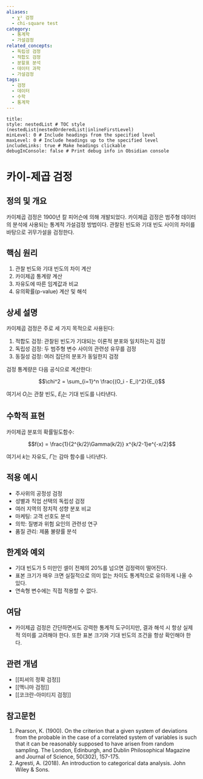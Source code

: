 ```yaml
---
aliases:
  - χ² 검정
  - chi-square test
category:
  - 통계학
  - 가설검정
related_concepts:
  - 독립성 검정
  - 적합도 검정
  - 분할표 분석
  - 데이터 과학
  - 가설검정
tags:
  - 검정
  - 데이터
  - 수학
  - 통계학
---
```


```table-of-contents
title: 
style: nestedList # TOC style (nestedList|nestedOrderedList|inlineFirstLevel)
minLevel: 0 # Include headings from the specified level
maxLevel: 0 # Include headings up to the specified level
includeLinks: true # Make headings clickable
debugInConsole: false # Print debug info in Obsidian console
```
# 카이-제곱 검정

## 정의 및 개요
카이제곱 검정은 1900년 칼 피어슨에 의해 개발되었다. 카이제곱 검정은 범주형 데이터의 분석에 사용되는 통계적 가설검정 방법이다. 관찰된 빈도와 기대 빈도 사이의 차이를 바탕으로 귀무가설을 검정한다.

## 핵심 원리
1. 관찰 빈도와 기대 빈도의 차이 계산
2. 카이제곱 통계량 계산
3. 자유도에 따른 임계값과 비교
4. 유의확률(p-value) 계산 및 해석

## 상세 설명
카이제곱 검정은 주로 세 가지 목적으로 사용된다:

1. 적합도 검정: 관찰된 빈도가 기대되는 이론적 분포와 일치하는지 검정
2. 독립성 검정: 두 범주형 변수 사이의 관련성 유무를 검정
3. 동질성 검정: 여러 집단의 분포가 동일한지 검정

검정 통계량은 다음 공식으로 계산한다:

$$\chi^2 = \sum_{i=1}^n \frac{(O_i - E_i)^2}{E_i}$$

여기서 $O_i$는 관찰 빈도, $E_i$는 기대 빈도를 나타낸다.

## 수학적 표현
카이제곱 분포의 확률밀도함수:

$$f(x) = \frac{1}{2^{k/2}\Gamma(k/2)} x^{k/2-1}e^{-x/2}$$

여기서 $k$는 자유도, $\Gamma$는 감마 함수를 나타낸다.

## 적용 예시
- 주사위의 공정성 검정
- 성별과 직업 선택의 독립성 검정
- 여러 지역의 정치적 성향 분포 비교
- 마케팅: 고객 선호도 분석
- 의학: 질병과 위험 요인의 관련성 연구
- 품질 관리: 제품 불량률 분석

## 한계와 예외
- 기대 빈도가 5 미만인 셀이 전체의 20%를 넘으면 검정력이 떨어진다.
- 표본 크기가 매우 크면 실질적으로 의미 없는 차이도 통계적으로 유의하게 나올 수 있다.
- 연속형 변수에는 직접 적용할 수 없다.

## 여담
- 카이제곱 검정은 간단하면서도 강력한 통계적 도구이지만, 결과 해석 시 항상 실제적 의미를 고려해야 한다. 또한 표본 크기와 기대 빈도의 조건을 항상 확인해야 한다.

## 관련 개념
- [[피셔의 정확 검정]]
- [[맥니마 검정]]
- [[코크란-아미티지 검정]]

## 참고문헌
1. Pearson, K. (1900). On the criterion that a given system of deviations from the probable in the case of a correlated system of variables is such that it can be reasonably supposed to have arisen from random sampling. The London, Edinburgh, and Dublin Philosophical Magazine and Journal of Science, 50(302), 157-175.
2. Agresti, A. (2018). An introduction to categorical data analysis. John Wiley & Sons.
